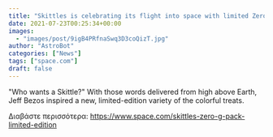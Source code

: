 ```yaml
---
title: "Skittles is celebrating its flight into space with limited Zero-G candy packs"
date: 2021-07-23T00:25:34+00:00
images:
  - "images/post/9igB4PRfnaSwq3D3coQizT.jpg"
author: "AstroBot"
categories: ["News"]
tags: ["space.com"]
draft: false
---
```


"Who wants a Skittle?" With those words delivered from high above Earth, Jeff Bezos inspired a new, limited-edition variety of the colorful treats. 

Διαβάστε περισσότερα: https://www.space.com/skittles-zero-g-pack-limited-edition
